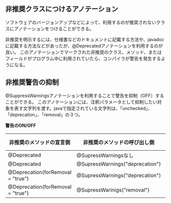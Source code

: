 ## 非推奨クラスにつけるアノテーション

ソフトウェアのバージョンアップなどによって、利用するのが推奨されないクラスにアノテーションをつけることができる。

非推奨を明示するには、仕様書などのドキュメントに記載する方法や、javadocに記載する方法などがあったが、@Deprecatedアノテーションを利用するのが良い。
このアノテーションでマークされた非推奨のクラス、メソッド、またはフィールドがプログラム中に利用されていたら、コンパイラが警告を発生するようになる。

## 非推奨警告の抑制

@SuppressWarningsアノテーションを利用することで警告を抑制（OFF）することができる。
このアノテーションには、注釈パラメータとして抑制したい対象を表す文字列を渡す。javaで指定されている文字列は、「unchecked」、「deprecation」、「removal」の３つ。

**警告のON/OFF**

非推奨のメソッドの宣言側|非推奨のメソッドの呼び出し側|警告のON/OFF
--|--|--
@Deprecated|@SupressWarningsなし|ON
@Deprecated|@SupressWarnings("deprecation")|OFF
@Deprecation(forRemoval = "true")|@SupressWarnings("deprecation")|ON
@Deprecation(forRemoval = "true")|@SupressWarinigs("removal")|OFF



